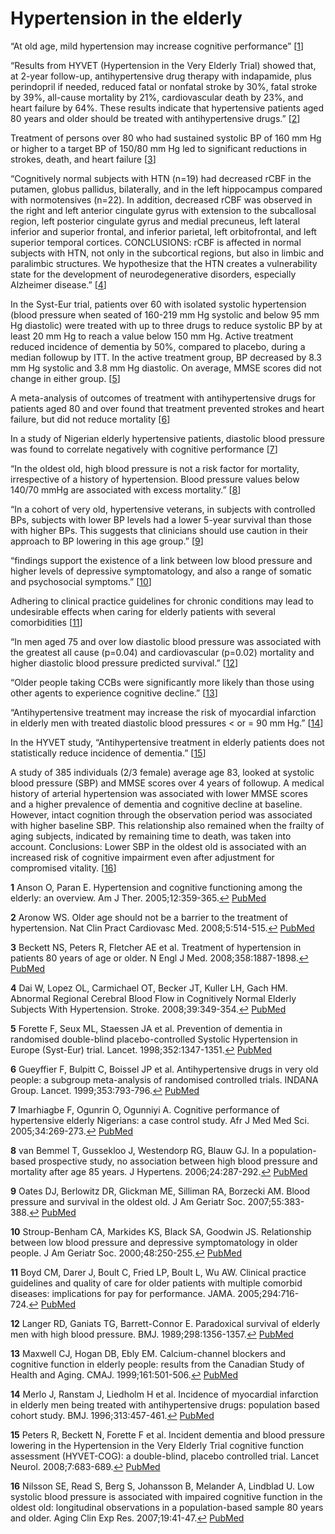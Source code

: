 # Hypertension in the elderly

“At old age, mild hypertension may increase cognitive performance” [<a id="a1">[1](#f1)</a>]

“Results from HYVET (Hypertension in the Very Elderly Trial) showed that, at 2-year follow-up, antihypertensive drug therapy with indapamide, plus perindopril if needed, reduced fatal or nonfatal stroke by 30%, fatal stroke by 39%, all-cause mortality by 21%, cardiovascular death by 23%, and heart failure by 64%. These results indicate that hypertensive patients aged 80 years and older should be treated with antihypertensive drugs.” [<a id="a2">[2](#f2)</a>]

Treatment of persons over 80 who had sustained systolic BP of 160 mm Hg or higher to a target BP of 150/80 mm Hg led to significant reductions in strokes, death, and heart failure [<a id="a3">[3](#f3)</a>]

“Cognitively normal subjects with HTN (n=19) had decreased rCBF in the putamen, globus pallidus, bilaterally, and in the left hippocampus compared with normotensives (n=22). In addition, decreased rCBF was observed in the right and left anterior cingulate gyrus with extension to the subcallosal region, left posterior cingulate gyrus and medial precuneus, left lateral inferior and superior frontal, and inferior parietal, left orbitofrontal, and left superior temporal cortices. CONCLUSIONS: rCBF is affected in normal subjects with HTN, not only in the subcortical regions, but also in limbic and paralimbic structures. We hypothesize that the HTN creates a vulnerability state for the development of neurodegenerative disorders, especially Alzheimer disease.” [<a id="a4">[4](#f4)</a>]

In the Syst-Eur trial, patients over 60 with isolated systolic hypertension (blood pressure when seated of 160-219 mm Hg systolic and below 95 mm Hg diastolic) were treated with up to three drugs to reduce systolic BP by at least 20 mm Hg to reach a value below 150 mm Hg. Active treatment reduced incidence of dementia by 50%, compared to placebo, during a median followup by ITT. In the active treatment group, BP decreased by 8.3 mm Hg systolic and 3.8 mm Hg diastolic. On average, MMSE scores did not change in either group. [<a id="a5">[5](#f5)</a>]

A meta-analysis of outcomes of treatment with antihypertensive drugs for patients aged 80 and over found  that treatment prevented strokes and heart failure, but did not reduce mortality [<a id="a6">[6](#f6)</a>]

In a study of Nigerian elderly hypertensive patients, diastolic blood pressure was found to correlate negatively with cognitive performance [<a id="a7">[7](#f7)</a>]

“In the oldest old, high blood pressure is not a risk factor for mortality, irrespective of a history of hypertension. Blood pressure values below 140/70 mmHg are associated with excess mortality.” [<a id="a8">[8](#f8)</a>]

“In a cohort of very old, hypertensive veterans, in subjects with controlled BPs, subjects with lower BP levels had a lower 5-year survival than those with higher BPs. This suggests that clinicians should use caution in their approach to BP lowering in this age group.” [<a id="a9">[9](#f9)</a>]

“findings support the existence of a link between low blood pressure and higher levels of depressive symptomatology, and also a range of somatic and psychosocial symptoms.” [<a id="a10">[10](#f10)</a>]

Adhering to clinical practice guidelines for chronic conditions may lead to undesirable effects when caring for elderly patients with several comorbidities [<a id="a11">[11](#f11)</a>]

“In men aged 75 and over low diastolic blood pressure was associated with the greatest all cause (p=0.04) and cardiovascular (p=0.02) mortality and higher diastolic blood pressure predicted survival.” [<a id="a12">[12](#f12)</a>]

“Older people taking CCBs were significantly more likely than those using other agents to experience cognitive decline.” [<a id="a13">[13](#f13)</a>]

“Antihypertensive treatment may increase the risk of myocardial infarction in elderly men with treated diastolic blood pressures < or = 90 mm Hg.” [<a id="a14">[14](#f14)</a>]

In the HYVET study, “Antihypertensive treatment in elderly patients does not statistically reduce incidence of dementia.” [<a id="a15">[15](#f15)</a>]

A study of 385 individuals (2/3 female) average age 83, looked at systolic blood pressure (SBP) and MMSE scores over 4 years of followup. A medical history of arterial hypertension was associated with lower MMSE scores and a higher prevalence of dementia and cognitive decline at baseline. However, intact cognition through the observation period was associated with higher baseline SBP. This relationship also remained when the frailty of aging subjects, indicated by remaining time to death, was taken into account. Conclusions: Lower SBP in the oldest old is associated with an increased risk of cognitive impairment even after adjustment for compromised vitality. [<a id="a16">[16](#f16)</a>]

<b id="f1">1</b> Anson O, Paran E. Hypertension and cognitive functioning among the elderly: an overview. Am J Ther. 2005;12:359-365.[↩](#a1) [PubMed](http://www.ncbi.nlm.nih.gov/entrez/query.fcgi?cmd=Retrieve&db=PubMed&dopt=Citation&list_uids=16041200)

<b id="f2">2</b> Aronow WS. Older age should not be a barrier to the treatment of hypertension. Nat Clin Pract Cardiovasc Med. 2008;5:514-515.[↩](#a2) [PubMed](http://www.ncbi.nlm.nih.gov/entrez/query.fcgi?cmd=Retrieve&db=PubMed&dopt=Citation&list_uids=18607394)

<b id="f3">3</b> Beckett NS, Peters R, Fletcher AE et al. Treatment of hypertension in patients 80 years of age or older. N Engl J Med. 2008;358:1887-1898.[↩](#a3) [PubMed](http://www.ncbi.nlm.nih.gov/entrez/query.fcgi?cmd=Retrieve&db=PubMed&dopt=Citation&list_uids=18378519)

<b id="f4">4</b> Dai W, Lopez OL, Carmichael OT, Becker JT, Kuller LH, Gach HM. Abnormal Regional Cerebral Blood Flow in Cognitively Normal Elderly Subjects With Hypertension. Stroke. 2008;39:349-354.[↩](#a4) [PubMed](http://www.ncbi.nlm.nih.gov/entrez/query.fcgi?cmd=Retrieve&db=PubMed&dopt=Citation&list_uids=18174483)

<b id="f5">5</b> Forette F, Seux ML, Staessen JA et al. Prevention of dementia in randomised double-blind placebo-controlled Systolic Hypertension in Europe (Syst-Eur) trial. Lancet. 1998;352:1347-1351.[↩](#a5) [PubMed](http://www.ncbi.nlm.nih.gov/entrez/query.fcgi?cmd=Retrieve&db=PubMed&dopt=Citation&list_uids=9802273)

<b id="f6">6</b> Gueyffier F, Bulpitt C, Boissel JP et al. Antihypertensive drugs in very old people: a subgroup meta-analysis of randomised controlled trials. INDANA Group. Lancet. 1999;353:793-796.[↩](#a6) [PubMed](http://www.ncbi.nlm.nih.gov/entrez/query.fcgi?cmd=Retrieve&db=PubMed&dopt=Citation&list_uids=10459960)

<b id="f7">7</b> Imarhiagbe F, Ogunrin O, Ogunniyi A. Cognitive performance of hypertensive elderly Nigerians: a case control study. Afr J Med Med Sci. 2005;34:269-273.[↩](#a7) [PubMed](http://www.ncbi.nlm.nih.gov/entrez/query.fcgi?cmd=Retrieve&db=PubMed&dopt=Citation&list_uids=16749360)

<b id="f8">8</b> van Bemmel T, Gussekloo J, Westendorp RG, Blauw GJ. In a population-based prospective study, no association between high blood pressure and mortality after age 85 years. J Hypertens. 2006;24:287-292.[↩](#a8) [PubMed](http://www.ncbi.nlm.nih.gov/entrez/query.fcgi?cmd=Retrieve&db=PubMed&dopt=Citation&list_uids=16508574)

<b id="f9">9</b> Oates DJ, Berlowitz DR, Glickman ME, Silliman RA, Borzecki AM. Blood pressure and survival in the oldest old. J Am Geriatr Soc. 2007;55:383-388.[↩](#a9) [PubMed](http://www.ncbi.nlm.nih.gov/entrez/query.fcgi?cmd=Retrieve&db=PubMed&dopt=Citation&list_uids=17341240)

<b id="f10">10</b> Stroup-Benham CA, Markides KS, Black SA, Goodwin JS. Relationship between low blood pressure and depressive symptomatology in older people. J Am Geriatr Soc. 2000;48:250-255.[↩](#a10) [PubMed](http://www.ncbi.nlm.nih.gov/entrez/query.fcgi?cmd=Retrieve&db=PubMed&dopt=Citation&list_uids=10733049)

<b id="f11">11</b> Boyd CM, Darer J, Boult C, Fried LP, Boult L, Wu AW. Clinical practice guidelines and quality of care for older patients with multiple comorbid diseases: implications for pay for performance. JAMA. 2005;294:716-724.[↩](#a11) [PubMed](http://www.ncbi.nlm.nih.gov/entrez/query.fcgi?cmd=Retrieve&db=PubMed&dopt=Citation&list_uids=16091574)

<b id="f12">12</b> Langer RD, Ganiats TG, Barrett-Connor E. Paradoxical survival of elderly men with high blood pressure. BMJ. 1989;298:1356-1357.[↩](#a12) [PubMed](http://www.ncbi.nlm.nih.gov/entrez/query.fcgi?cmd=Retrieve&db=PubMed&dopt=Citation&list_uids=2502252)

<b id="f13">13</b> Maxwell CJ, Hogan DB, Ebly EM. Calcium-channel blockers and cognitive function in elderly people: results from the Canadian Study of Health and Aging. CMAJ. 1999;161:501-506.[↩](#a13) [PubMed](http://www.ncbi.nlm.nih.gov/entrez/query.fcgi?cmd=Retrieve&db=PubMed&dopt=Citation&list_uids=10497605)

<b id="f14">14</b> Merlo J, Ranstam J, Liedholm H et al. Incidence of myocardial infarction in elderly men being treated with antihypertensive drugs: population based cohort study. BMJ. 1996;313:457-461.[↩](#a14) [PubMed](http://www.ncbi.nlm.nih.gov/entrez/query.fcgi?cmd=Retrieve&db=PubMed&dopt=Citation&list_uids=8776312)

<b id="f15">15</b> Peters R, Beckett N, Forette F et al. Incident dementia and blood pressure lowering in the Hypertension in the Very Elderly Trial cognitive function assessment (HYVET-COG): a double-blind, placebo controlled trial. Lancet Neurol. 2008;7:683-689.[↩](#a15) [PubMed](http://www.ncbi.nlm.nih.gov/entrez/query.fcgi?cmd=Retrieve&db=PubMed&dopt=Citation&list_uids=18614402)

<b id="f16">16</b> Nilsson SE, Read S, Berg S, Johansson B, Melander A, Lindblad U. Low systolic blood pressure is associated with impaired cognitive function in the oldest old: longitudinal observations in a population-based sample 80 years and older. Aging Clin Exp Res. 2007;19:41-47.[↩](#a16) [PubMed](http://www.ncbi.nlm.nih.gov/entrez/query.fcgi?cmd=Retrieve&db=PubMed&dopt=Citation&list_uids=17332720)









